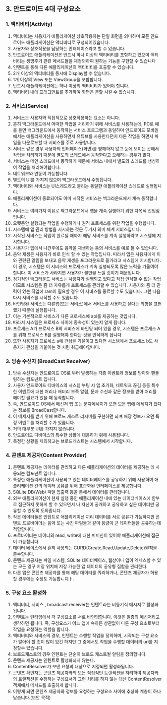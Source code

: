 ## 3. 안드로이드 4대 구성요소
### 1. 액티비티(Activity)
1. 액티비티는 사용자가 애플리케이션 상호작용하는 단일 화면을 의미하며 모든 안드로이드 애플리케이션은 액티비티로 구성되어있습니다.
2. 사용자와 상호작용을 담당하는 인터페이스라고 할 수 있습니다.
3. 안드로이드 애플리케이션은 반드시 하나 이상의 액티비티를 포함하고 있으며 액티비티는 생명주기 관련 메서드들을 재정의하여 원하는 기능을 구현할 수 있습니다
4. 인텐트를 통해 다른 애플리케이션의 액티비티를 호출할 수 있습니다.
5. 2개 이상의 액티비티를 동시에 Display할 수 없습니다.
6. 1개 이상의 View 또는 ViewGroup을 포함합니다.
7. 반드시 애플리케이션에는 하나 이상의 액티비티가 있어야 합니다.
8. 액티비티 내에 프래그먼트를 추가하여 화면은 분할 시킬 수 있습니다.

### 2. 서비스(Service)
1. 서비스는 사용자와 직접적으로 상호작용하는 요소는 아니다.
2. 흔히 백그라운드에서 어떠한 작업을 처리하기 위해 서비스를 사용하는데, PC로 예를 들면 백그라운드에서 동작하는 서비스 프로그램과 동일하며 안드로이드 모바일에서는 애플리케이션을 사용하면서 유튜브를 사용한다던지 다른 작업을 하면서 파일을 다운로드할 때 서비스를 주로 사용합니다.
3. 서비스 같은 경우 사용자의 인터페이스(화면)를 방해하지 않고 눈에 보이는 곳에서 작업을 처리하기 때문에 별도의 쓰레드에서 동작한다고 오해하는 경우가 많다.
4. 서비스는 메인 스레드에서 동작하기 때문에 서비스 내에서 별도의 스레드를 생성하여 작업을 처리해야합니다.
5. 네트워크와 연동이 가능합니다.
6. 별도의 UI를 가지지 않으며 백그라운드에서 수행됩니다.
7. 액티비티와 서비스는 UI스레드라고 불리는 동일한 애플리케이션 스레드로 실행됩니다.
8. 애플리케이션이 종료되어도 이미 시작된 서비스는 백그라운드에서 계속 동작합니다.
9. 서비스는 여러가지 이유로 백그라운드에서 앱을 계속 실행하기 위한 다목적 진입점입니다.
10.  오랫동안 실행되는 작업을 수행하거나 원격 프로세스를 위한 작업을 수행합니다.
11. 시스템에 앱 관리 방법을 지시하는 것은 두가지 의미 체계 서비스입니다.
12. 시작된 서비스는 작업이 완료될 때까지 해당 서비스를 계속 실행하라고 시스템에 지시합니다.
13. 사용자가 앱에서 나간후에도 음악을 재생하는 등의 서비스를 예로 들 수 있습니다.
14. 음악 재생은 사용자가 바로 인식 할 수 있는 작업입니다. 따라서 앱은 사용자에게 이와 관련된 알림을 보내고 음악 재생을 포그라운드로 옮기라고 시스템에 지시합니다. 이 경우, 시스템은 이 서비스의 프로세스가 계속 실행되도록 많은 노력을 기울여야합니다. 이 서비스가 사라지면 사용자가 불만을 느낄 것이기 때문입니다.
15. 정기적인 백그라운드 서비스는 사용자가 실행되고 있다고 직접 인식할 수 없는 작업이므로 시스템은 좀 더 자유롭게 프로세스를 관리할 수 있습니다. 사용자와 좀 더 관력이 있는 작업에 ram이 필요할 경우 이 서비스를 종료할 수도 있습니다. 그런 다음 다시 서비스를 시작할 수도 있습니다.
16. 바인딩된 서비스는 다른앱(또는 서비스)에서 서비스를 사용하고 싶다는 의향을 표현했기 때문에 실행됩니다.
17. 이는 기본적으로 서비스가 다른 프로세스에 api를 제공하는 것입니다.
18. 따라서 시스템은 프로세스 사이에 종속성이 있는지 알게 됩니다.
19. 프로세스 A가 프로세스 B의 서비스에 바인딩 되어 있을 경우, 시스템은 프로세스 A를 위해 프로세스 B를 실행해야 한다는 것을 인식하게 됩니다.
20. 또한 사용자가 프로세스 a에 관심을 기울이고 있다면 시스템에서 프로세스 b도 사용자가 관심을 기울이는 것 처럼 취급해야합니다.

### 3. 방송 수신자 (BroadCast Receiver)
1. 방송 수신자는 안드로이드 OS로 부터 발생하는 각종 이벤트와 정보를 받아와 핸들링하는 컴포넌트 입니다.
2. 사용자 안드로이드 디바이스의 시스템 부팅 시 앱 초기화, 네트워크 끊김 등등 특수한 이벤트에 대한 처리나 배터리 부족 알림, 문자 수신과 같은 정보를 받아 처리를 해야할 필요가 있을 때 동작합니다.
3. 즉, 안드로이드 OS에서 메신저 앱 또는 문자메세지가 오면 모든 앱에 메세지가 왔다는 정보를 BroadCast합니다.
4. 이 메세지를 받기 위해 브로드 캐스트 리시버를 구현하면 되며 해당 정보가 오면 특정 이벤트를 처리할 수가 있습니다.
5. 거의 대부분 UI를 가지지 않습니다.
6. 안드로이드 디바이스의 특수한 상황에 대응하기 위해 사용됩니다.
7. 특정한 상황을 제외하고는 브로드캐스트는 시스템에서 시작합니다.

### 4. 콘텐트 제공자(Content Provider)
1. 콘텐트 제공자는 데이터를 관리하고 다른 애플리케이션의 데이터를 제공하는 데 사용되는 컴포넌트 입니다.
2. 특정한 애플리케이션이 사용되고 있는 데이터베이스를 공유하기 위해 사용하며 애플리케이션 간의 데이터 공유를 위해 표준화된 인터페이스를 제공합니다.
3. SQLite DB/Web/ 파일 입출력 등을 통해서 데이터를 관리합니다.
4. 외부 애플리케이션이 현재 실행 중인 애플리케이션 내에 있는 데이터베이스에 함부로 접근하지 못하게 할 수 있으면서 나 자신이 공개하고 공유하고 싶은 데이터만 공유할 수 있도록 도와줍니다.
5. 작은 데이터들은 인텐트로 애플리케이션 끼리 데이터를 서로 공유가 가능하지만 콘텐트 프로바이더는 음악 또는 사진 파일들과 같이 용량이 큰 데이터들을 공유하는데 적합합니다.
6. 프로바이더는 데이터의 read, write에 대한 퍼미션이 있어야 애플리케이션에 접근이 가능합니다.
7. 데이터 베이스에서 흔히 사용되는 CURD(Create,Read,Update,Delete)원칙을 준수합니다.
8. 콘탠츠 제공자는 파일 시스템, SQLite 데이터베이스, 웹상이나 앱이 엑세스할 수 있는 모든 영구 저장 위치에 저장 가능한 앱 데이터의 공유형 집합을 관리한다. 
9. 다른 앱은 콘텐츠 제공자를 통해 해당 데이터를 쿼리하거나, 콘텐츠 제공자가 허용할 경우에는 수정도 가능합ㄴ디ㅏ. 

### 5. 구성 요소 활성화
1. 액티비티, 서비스 , broadcast receiver는 인텐트라는 비동기식 메시지로 활성화 됩니다. 
2. 인텐트는 런타임에서 각 구성요소를 서로 바인딩합니다. 이것은 일종의 메신저라고 생각하면 됩니다. 즉, 구성요소가 어느 앱에 속하든 상관없이 다른 구성 요소로부터 작업을 요청하는 역할을 합니다.
3. 액티비티와 서비스의 경우, 인텐트는 수행할 작업을 정의하며, 시작되는 구성 요소가 알아야 할 것이 많이 있긴 하지만 그 중에서도 작업을 수행할 데이터의 uri를 지정할수 있습니다. 
4. 브로드캐스트의 경우 인텐트는 단순히 브로드 캐스트될 알림을 정의합니다. 
5. 콘텐츠 제공자는 인텐트로 활성화되지 않는다. 
6. ContentResolver가 보낸 요청의 대상으로 지정되면 활성화됩니다.
7. 콘텐츠 확인자는 콘텐츠 제공자와의 모든 직접적인 트랜잭션을 처리하여 제공자와의 트랜잭션을 수행하는 구성요서가 그런 처리를 하지 않는 대신 ContentResolver 객체애서 메서드를 호출하게 합니다.
8. 이렇게 되면 콘텐츠 제공자와 정보를 요청하는 구성요소 사이에 추상화 계층이 하나 남습니다.(보안 목적)
